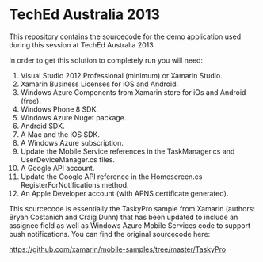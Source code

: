 TechEd Australia 2013
============

This repository contains the sourcecode for the demo application used during this session at TechEd Australia 2013.

In order to get this solution to completely run you will need:

1. Visual Studio 2012 Professional (minimum) or Xamarin Studio.
2. Xamarin Business Licenses for iOS and Android.
3. Windows Azure Components from Xamarin store for iOs and Android (free).
4. Windows Phone 8 SDK.
5. Windows Azure Nuget package.
6. Android SDK.
7. A Mac and the iOS SDK.
8. A Windows Azure subscription.
9. Update the Mobile Service references in the TaskManager.cs and UserDeviceManager.cs files.
10. A Google API account.
11. Update the Google API reference in the Homescreen.cs RegisterForNotifications method.
12. An Apple Developer account (with APNS certificate generated).

This sourcecode is essentially the TaskyPro sample from Xamarin (authors: Bryan Costanich and Craig Dunn) that has been updated to include an assignee field as well as Windows Azure Mobile Services code to support push notifications.  You can find the original sourcecode here:

https://github.com/xamarin/mobile-samples/tree/master/TaskyPro